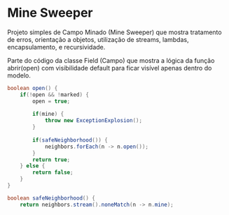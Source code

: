 # **Mine Sweeper**

Projeto simples de Campo Minado (Mine Sweeper) que mostra tratamento de erros, orientação a objetos, utilização de streams, lambdas, encapsulamento, e recursividade.

Parte do código da classe Field (Campo) que mostra a lógica da função abrir(open) com visibilidade default para ficar visível apenas dentro do modelo.

```java
boolean open() {
	if(!open && !marked) {
		open = true;
		
		if(mine) {
			throw new ExceptionExplosion();
		}
		
		if(safeNeighborhood()) {
			neighbors.forEach(n -> n.open());
		}
		return true;
	} else {
		return false;
	}
}

boolean safeNeighborhood() {
	return neighbors.stream().noneMatch(n -> n.mine);
```
